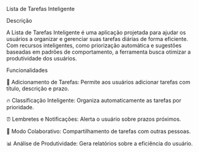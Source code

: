 Lista de Tarefas Inteligente

Descrição

A Lista de Tarefas Inteligente é uma aplicação projetada para ajudar os usuários a organizar e gerenciar suas tarefas diárias de forma eficiente. Com recursos inteligentes, como priorização automática e sugestões baseadas em padrões de comportamento, a ferramenta busca otimizar a produtividade dos usuários.

Funcionalidades

📌 Adicionamento de Tarefas: Permite aos usuários adicionar tarefas com título, descrição e prazo.

🔥 Classificação Inteligente: Organiza automaticamente as tarefas por prioridade.

⏰ Lembretes e Notificações: Alerta o usuário sobre prazos próximos.

👥 Modo Colaborativo: Compartilhamento de tarefas com outras pessoas.

📊 Análise de Produtividade: Gera relatórios sobre a eficiência do usuário.
